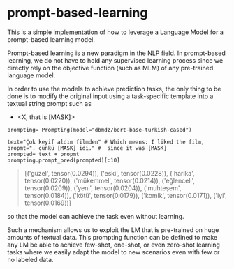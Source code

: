 # prompt-based-learning

This is a simple implementation of how to leverage a Language Model for a prompt-based learning model.

Prompt-based learning is a new paradigm in the NLP field. In prompt-based learning, we do not have to hold any supervised learning process since we directly rely on the objective function (such as MLM) of any pre-trained language model. 

In order to use the models to achieve prediction tasks, the only thing to be done is to modify the original input<X> using a task-specific template into a textual string prompt such as
  * <X, that is [MASK]> 
 
 
 ```
 prompting= Prompting(model="dbmdz/bert-base-turkish-cased")

text="Çok keyif aldım filmden" # Which means: I liked the film,
propmt=". çünkü [MASK] idi." #  since it was [MASK]
prompted= text + propmt
prompting.prompt_pred(prompted)[:10]
```
> [('güzel', tensor(0.0294)),
 ('eski', tensor(0.0228)),
 ('harika', tensor(0.0220)),
 ('mükemmel', tensor(0.0214)),
 ('eğlenceli', tensor(0.0209)),
 ('yeni', tensor(0.0204)),
 ('muhteşem', tensor(0.0184)),
 ('kötü', tensor(0.0179)),
 ('komik', tensor(0.0171)),
 ('iyi', tensor(0.0169))]

 
 
 so that the model can achieve the task even without learning.

  Such a mechanism allows us to exploit the LM that is pre-trained on huge amounts of textual data. This prompting function can be defined to make any LM be able to achieve few-shot, one-shot, or even zero-shot learning tasks where we easily adapt the model to new scenarios even with few or no labeled data.

